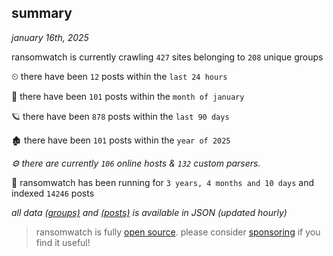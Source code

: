 
## summary
_january 16th, 2025_

ransomwatch is currently crawling `427` sites belonging to `208` unique groups

⏲ there have been `12` posts within the `last 24 hours`

🦈 there have been `101` posts within the `month of january`

🪐 there have been `878` posts within the `last 90 days`

🏚 there have been `101` posts within the `year of 2025`

_⚙️ there are currently `106` online hosts & `132` custom parsers._

🦕 ransomwatch has been running for `3 years, 4 months and 10 days` and indexed `14246` posts

_all data  [(groups)](http://ransomwhat.telemetry.ltd/groups) and [(posts)](http://ransomwhat.telemetry.ltd/posts) is available in JSON (updated hourly)_

> ransomwatch is fully [open source](https://github.com/joshhighet/ransomwatch#ransomwatch--). please consider [sponsoring](https://github.com/sponsors/joshhighet) if you find it useful!
